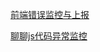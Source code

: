 [前端错误监控与上报](https://juejin.im/post/5beb7dcff265da614f6fdbce)

[聊聊js代码异常监控](https://www.cnblogs.com/xianyulaodi/p/6201829.html)